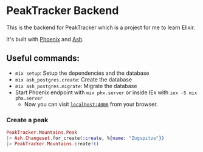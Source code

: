 # PeakTracker Backend

This is the backend for PeakTracker which is a project for me to learn Elixir.

It's built with [Phoenix](https://www.phoenixframework.org/) and [Ash](https://ash-hq.org).

## Useful commands:

- `mix setup`: Setup the dependencies and the database
- `mix ash_postgres.create`: Create the database
- `mix ash_postgres.migrate`: Migrate the database
- Start Phoenix endpoint with `mix phx.server` or inside IEx with `iex -S mix phx.server`
  - Now you can visit [`localhost:4000`](http://localhost:4000) from your browser.

### Create a peak

```elixir
PeakTracker.Mountains.Peak
|> Ash.Changeset.for_create(:create, %{name: "Zugspitze"})
|> PeakTracker.Mountains.create!()
```
